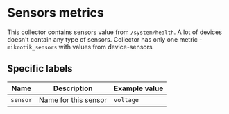 # Sensors metrics

This collector contains sensors value from `/system/health`. A lot of devices doesn't contain any type of sensors. Collector has only one metric - `mikrotik_sensors` with values from device-sensors

## Specific labels

| Name | Description | Example value |
| ---- | ----------- | ------------- |
| `sensor` | Name for this sensor | `voltage` |